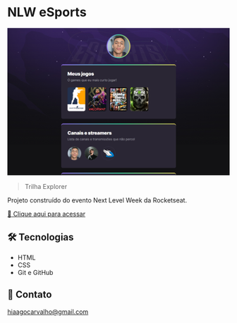 # NLW eSports

![preview](./.github/preview.png)

> Trilha Explorer

Projeto construído do evento Next Level Week da Rocketseat.

[🔗 Clique aqui para acessar](https://hiagocarvalhoo.github.io/nlw-esports-explorer/)

## 🛠️ Tecnologias

- HTML
- CSS
- Git e GitHub

## 💙 Contato

hiaagocarvalho@gmail.com